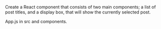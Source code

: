 Create a React component that consists of two main components; a list of post titles, and a display box, that will show the currently selected post.

App.js in src and components.